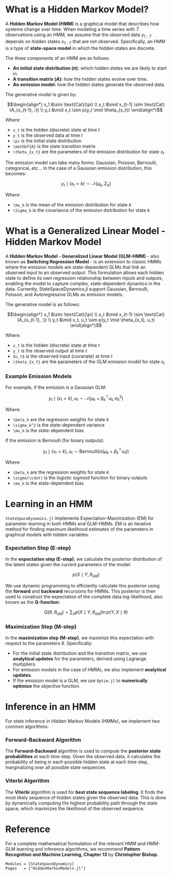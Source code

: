 # What is a Hidden Markov Model?

A **Hidden Markov Model (HMM)** is a graphical model that describes how systems change over time. When modeling a time series with $T$ observations using an HMM, we assume that the observed data $y_{1:T}$ depends on hidden states $x_{1:T}$ that are not observed. Specifically, an HMM is a type of **state-space model** in which the hidden states are discrete.

The three components of an HMM are as follows:

- **An initial state distribution ($\pi$):** which hidden states we are likely to start in.
- **A transition matrix ($A$):** how the hidden states evolve over time.
- **An emission model:** how the hidden states generate the observed data.

The generative model is given by:

```math
\begin{align*}
    x_1 &\sim \text{Cat}(\pi) \\
    x_t &\mid x_{t-1} \sim \text{Cat}(A_{x_{t-1}, :}) \\
    y_t &\mid x_t \sim p(y_t \mid \theta_{x_t})
\end{align*}
```

Where:

- ``x_t`` is the hidden (discrete) state at time $t$
- ``y_t`` is the observed data at time $t$
- ``\pi`` is the initial state distribution
- ``\mathbf{A}`` is the state transition matrix
- ``\theta_{x_t}`` are the parameters of the emission distribution for state $x_t$

The emission model can take many forms: Gaussian, Poisson, Bernoulli, categorical, etc... In the case of a Gaussian emission distribution, this becomes:

```math
y_t \mid (x_t = k) \sim \mathcal{N}(\mu_k, \Sigma_k)
```

Where:

- ``\mu_k`` is the mean of the emission distribution for state $k$
- ``\Sigma_k`` is the covariance of the emission distribution for state $k$

# What is a Generalized Linear Model - Hidden Markov Model

A **Hidden Markov Model - Generalized Linear Model (GLM-HMM)** - also known as **Switching Regression Model** - is an extension to classic HMMs where the emission models are state-dependent GLMs that link an observed input to an observed output. This formulation allows each hidden state to define its own regression relationship between inputs and outputs, enabling the model to capture complex, state-dependent dynamics in the data. Currently, StateSpaceDynamics.jl support Gaussian, Bernoulli, Poisson, and Autoregressive GLMs as emission models.

The generative model is as follows:

```math
\begin{align*}
    x_1 &\sim \text{Cat}(\pi) \\
    x_t &\mid x_{t-1} \sim \text{Cat}(A_{x_{t-1}, :}) \\
    y_t &\mid x_t, u_t \sim p(y_t \mid \theta_{x_t}, u_t)
\end{align*}
```

Where:

- ``x_t`` is the hidden (discrete) state at time $t$
- ``y_t`` is the observed output at time $t$
- ``$u_t$`` is the observed input (covariate) at time $t$
- ``\theta_{x_t}`` are the parameters of the GLM emission model for state $x_t$

### Example Emission Models

For example, if the emission is a Gaussian GLM:

```math
y_t \mid (x_t = k), u_t \sim \mathcal{N}(\mu_k + \beta_k^\top u_t, \sigma_k^2)
```

Where:

- ``\beta_k`` are the regression weights for state $k$
- ``\sigma_k^2`` is the state-dependent variance
- ``\mu_k`` is the state-dependent bias

If the emission is Bernoulli (for binary outputs):

```math
y_t \mid (x_t = k), u_t \sim \text{Bernoulli} \left( \sigma \left( \mu_k + \beta_k^\top u_t \right) \right)
```

Where:

- ``\beta_k`` are the regression weights for state $k$
- ``\sigma(\cdot)`` is the logistic sigmoid function for binary outputs
- ``\mu_k`` is the state-dependent bias

# Learning in an HMM

`StateSpaceDynamics.jl` implements Expectation-Maximization (EM) for parameter learning in both HMMs and GLM-HMMs. EM is an iterative method for finding maximum likelihood estimates of the parameters in graphical models with hidden variables. 

### Expectation Step (E-step)
In the **expectation step (E-step)**, we calculate the posterior distribution of the latent states given the current parameters of the model:

```math
p(X \mid Y, \theta_{\text{old}})
```

We use dynamic programming to efficiently calculate this posterior using the **forward** and **backward** recursions for HMMs. This posterior is then used to construct the expectation of the complete data log-likelihood, also known as the **Q-function**:

```math
Q(\theta, \theta_{\text{old}}) = \sum_X p(X \mid Y, \theta_{\text{old}}) \ln p(Y, X \mid \theta)
```

### Maximization Step (M-step)
In the **maximization step (M-step)**, we maximize this expectation with respect to the parameters $\theta$. Specifically:

- For the initial state distribution and the transition matrix, we use **analytical updates** for the parameters, derived using Lagrange multipliers.
- For emission models in the case of HMMs, we also implement **analytical updates**.
- If the emission model is a GLM, we use `Optim.jl` to **numerically optimize** the objective function.

# Inference in an HMM

For state inference in Hidden Markov Models (HMMs), we implement two common algorithms:

### Forward-Backward Algorithm
The **Forward-Backward** algorithm is used to compute the **posterior state probabilities** at each time step. Given the observed data, it calculates the probability of being in each possible hidden state at each time step, marginalizing over all possible state sequences.

### Viterbi Algorithm
The **Viterbi** algorithm is used for **best state sequence labeling**. It finds the most likely sequence of hidden states given the observed data. This is done by dynamically computing the highest probability path through the state space, which maximizes the likelihood of the observed sequence.

# Reference

For a complete mathematical formulation of the relevant HMM and HMM-GLM learning and inference algorithms, we recommend **Pattern Recognition and Machine Learning, Chapter 13** by **Christopher Bishop**.

```@autodocs
Modules = [StateSpaceDynamics]
Pages   = ["HiddenMarkovModels.jl"]
```
